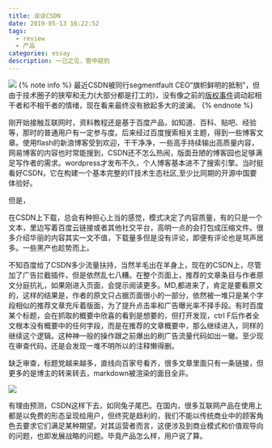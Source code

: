 ```yaml
---
title: 谈谈CSDN
date: 2019-05-13 16:22:52
tags:
  - review
  - 产品
categories: essay
description: 一己之见，管中窥豹
---
```

![](https://ss3.bdstatic.com/70cFv8Sh_Q1YnxGkpoWK1HF6hhy/it/u=1974306864,2422908019&fm=26&gp=0.jpg)
{% note info %}
最近CSDN被同行segmentfault CEO“旗帜鲜明的抵制”，但由于技术圈子的狭窄和无力(大部分都是打工的)，没有像之前的[版权事件](https://www.vcg.com/)调动起相干者和不相干者的情绪，现在看来最终没有掀起多大的波澜。
{% endnote %}

刚开始接触互联网时，资料教程还是基于百度产品，如知道、百科、贴吧、经验等，那时的普通用户有一定参与度。后来经过百度搜索相关主题，得到一些博客文章。使用flash的新浪博客受到欢迎，干干净净，一些高手持续输出高质量内容，网易博客的内容也时常能搜到，CSDN还不怎么热闹，版面丑陋的博客园也足够满足写作者的需求。wordpress才发布不久，个人博客基本进不了搜索引擎。当时挺看好CSDN，它在构建一个基本完整的IT技术生态社区,至少比同期的开源中国要体验好。

但是，

在CSDN上下载，总会有种担心上当的感觉，模式决定了内容质量，有的只是一个文本，里边写着百度云链接或者其他社交平台，高明一点的会打包成压缩文件。很多介绍华丽的内容其实一文不值，下载量多但是没有评论，即便有评论也是骂声居多。一些黑产也趁势而上。

不知百度给了CSDN多少流量扶持，当然羊毛出在羊身上，现在的CSDN上，尽管加了广告拦截插件，但是依然乱七八糟。在整个页面上，推荐的文章条目与作者原文分庭抗礼，如果刚进入页面，会提示阅读更多。MD,都进来了，肯定是要看原文的，这样的结果是，作者的原文只占据页面很小的一部分，依然被一堆只是某个字段相似的推荐文章充斥着版面，为了提升点击率和广告曝光率不择手段。有时百度某个标题，会在抓取的概要中欣喜的看到是想要的，但打开发现，ctrl F后作者全文根本没有概要中的任何字段，而是在推荐的文章概要中，那么继续进入，同样的继续这个逻辑。这种神一般的操作跟之前爆出的刷广告流量代码如出一辙。至少现在审查代码，还是会发现一堆不明所以的注释懒得删。

缺乏审查，标题党越来越多，直线向百家号看齐，很多文章里面只有一条链接，但更多的是博主的转来转去，markdown被渲染的面目全非。

![](https://cdn.blog.makergyt.com/images/essay-csdn-recommendation.png)

有理由预测，CSDN这样下去，如同兔子尾巴。在国内，很多互联网产品在使用上都是以免费的形态呈现给用户，但终究是趋利的，我们不能以传统商业中的顾客角色去要求它们满足某种期望。对其运营者而言，这便涉及到商业模式和价值观导向的问题，也即发展战略的问题。毕竟产品怎么样，用户说了算。